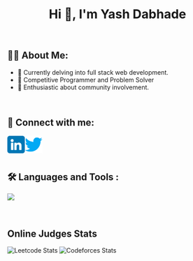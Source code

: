<h1 align=center>
    <strong> Hi 👋, I'm Yash Dabhade </strong> 
</h1>

<br>

## 🧑‍💻 About Me:
- 🌱 Currently delving into full stack web development.
- 🔭 Competitive Programmer and Problem Solver
- 🎨 Enthusiastic about community involvement.

<br>

## 🤝 Connect with me:
<a href="https://www.linkedin.com/in/yashdabhade283"><img align="left" src="https://github.com/Yash-Dabhade/Yash-Dabhade/blob/main/Images/linkedin.png" alt="Img | LinkedIn" width=40px;/>
</a>
<a href="https://twitter.com/YashD283"><img align="left" src="https://github.com/Yash-Dabhade/Yash-Dabhade/blob/main/Images/twitter.png" alt="Img | Twitter" width="40px"/>
</a>

<br>
<br>
<br>

<div id="badges">

## 🛠️ Languages and Tools :
<p>
  <a href="https://skillicons.dev">
   <img src="https://skillicons.dev/icons?i=javascript,typescript,react,nodejs,express,mongodb,html,css,bootstrap,tailwind,jquery,java,firebase,git,github"/>
  </a>
</p>
</div>

<br>

## Online Judges Stats 
   
![Leetcode Stats](https://leetcard.jacoblin.cool/yashdabhade283?ext=contest)
![Codeforces Stats](https://codeforces-readme-stats.vercel.app/api/card?username=yashdabhade283&&theme=radical)

<br>
